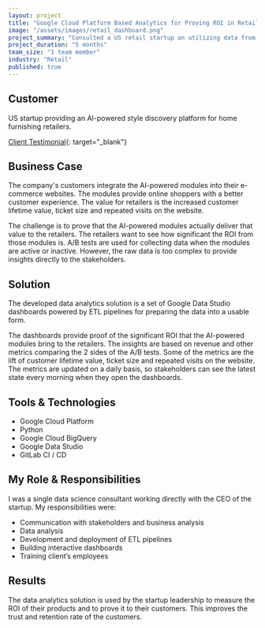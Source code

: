 ```yaml
---
layout: project
title: "Google Cloud Platform Based Analytics for Proving ROI in Retail"
image: "/assets/images/retail_dashboard.png"
project_summary: "Consulted a US retail startup on utilizing data from A/B tests, building ETL pipelines and developing dashboards for proving the ROI from their products to their customers."
project_duration: "5 months"
team_size: "1 team member"
industry: "Retail"
published: true
---
```


## Customer

US startup providing an AI-powered style discovery platform for home furnishing retailers.

[Client Testimonial](https://www.softserveinc.com/en-us/resources/shoptelligence-gcp-data-analytics-dashboard){: target="_blank"}

## Business Case

The company's customers integrate the AI-powered modules into their e-commerce websites. The modules provide online shoppers with a better customer experience. The value for retailers is the increased customer lifetime value, ticket size and repeated visits on the website.

The challenge is to prove that the AI-powered modules actually deliver that value to the retailers. The retailers want to see how significant the ROI from those modules is. A/B tests are used for collecting data when the modules are active or inactive. However, the raw data is too complex to provide insights directly to the stakeholders.

## Solution

The developed data analytics solution is a set of Google Data Studio dashboards powered by ETL pipelines for preparing the data into a usable form.

The dashboards provide proof of the significant ROI that the AI-powered modules bring to the retailers. The insights are based on revenue and other metrics comparing the 2 sides of the A/B tests. Some of the metrics are the lift of customer lifetime value, ticket size and repeated visits on the website. The metrics are updated on a daily basis, so stakeholders can see the latest state every morning when they open the dashboards.

## Tools & Technologies

- Google Cloud Platform
- Python
- Google Cloud BigQuery
- Google Data Studio
- GitLab CI / CD

## My Role & Responsibilities

I was a single data science consultant working directly with the CEO of the startup. My responsibilities were:

- Communication with stakeholders and business analysis
- Data analysis
- Development and deployment of ETL pipelines
- Building interactive dashboards
- Training client’s employees

## Results

The data analytics solution is used by the startup leadership to measure the ROI of their products and to prove it to their customers. This improves the trust and retention rate of the customers.
